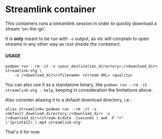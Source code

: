# Streamlink container

This containers runs a streamlink session in order to quickly download a stream 'on-the-go'.

It is **only** meant to be run with `-o` output, as vlc will complain to open streams in any other way as root _(inside the container)_.

#### USAGE
```
podman run --rm -it -v <your_destination_directory>:/<download_dir> streamlink-otg \
	-o /<download_dir>/<filename> <stream URL> <quality>
```

You can also use it as a standalone binary, like `podman run --rm -it streamlink-otg --help`, keeping in consideration the limitations above.

Also consider aliasing it to a default download directory, i.e.:
```
alias streamlink='podman run --rm -it -v <default_download_directory:/<download_dir> -o /<download_dir>/stream-$(date -Iseconds | awk -F "+" \'{print$1}\').mp4 streamlink-otg'
```

That's it for now.

